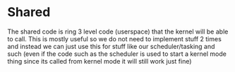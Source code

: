# Shared
The shared code is ring 3 level code (userspace) that the kernel will be able to call. This is mostly useful so we do not need to implement stuff 2 times and instead we can just use this for stuff like our scheduler/tasking and such (even if the code such as the scheduler is used to start a kernel mode thing since its called from kernel mode it will still work just fine)